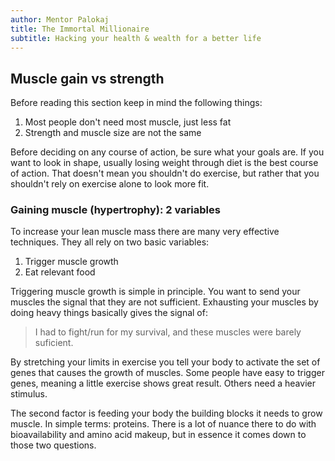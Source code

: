 ```yaml
---
author: Mentor Palokaj
title: The Immortal Millionaire
subtitle: Hacking your health & wealth for a better life
---
```


## Muscle gain vs strength

Before reading this section keep in mind the following things:

1. Most people don't need most muscle, just less fat
2. Strength and muscle size are not the same

Before deciding on any course of action, be sure what your goals are. If you want to look in shape, usually losing weight through diet is the best course of action. That doesn't mean you shouldn't do exercise, but rather that you shouldn't rely on exercise alone to look more fit.

### Gaining muscle (hypertrophy): 2 variables

To increase your lean muscle mass there are many very effective techniques. They all rely on two basic variables:

1. Trigger muscle growth
2. Eat relevant food

Triggering muscle growth is simple in principle. You want to send your muscles the signal that they are not sufficient. Exhausting your muscles by doing heavy things basically gives the signal of:

> I had to fight/run for my survival, and these muscles were barely suficient.

By stretching your limits in exercise you tell your body to activate the set of genes that causes the growth of muscles. Some people have easy to trigger genes, meaning a little exercise shows great result. Others need a heavier stimulus.

The second factor is feeding your body the building blocks it needs to grow muscle. In simple terms: proteins. There is a lot of nuance there to do with bioavailability and amino acid makeup, but in essence it comes down to those two questions.

[^crispr]: This might not be true in 50 years due to genetic engineering techniques like Crisr.
[^calories]: Or more specifically kilocalories (kCal).
[^starvation-diabetics]: Fun fact. People who grew up hungry have higher risk of diabetes because their body responded by increasing food cravings. It't not magic, it's science.
[^stickk]: stickk.com is a free service that will donate your money to a charity you hate if you don't commit to your goals.
